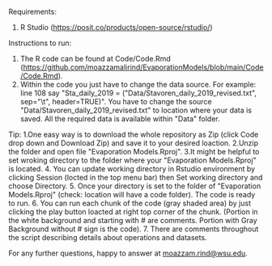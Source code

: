 Requirements: 
1. R Studio (https://posit.co/products/open-source/rstudio/)

Instructions to run:





1. The R code can be found at Code/Code.Rmd (https://github.com/moazzamalirind/EvaporationModels/blob/main/Code/Code.Rmd).
2. Within the code you just have to change the data source. 
For example: line 108 say "Sta_daily_2019 = ("Data/Stavoren_daily_2019_revised.txt", sep="\t", header=TRUE)". You have to change the source "Data/Stavoren_daily_2019_revised.txt" to location where your data is saved. 
All the required data is available within "Data" folder.  

Tip: 1.One easy way is to download the whole repository as Zip (click Code drop down and Download Zip) and save it to your desired loaction. 
2.Unzip the folder and open file "Evaporation Models.Rproj".
3.It might be helpful to set wroking directory to the folder where your "Evaporation Models.Rproj" is located. 
4. You can update working directory in Rstudio environment by clicking Session (locted in the top menu bar) then Set working directory and choose Directory.
5. Once your directory is set to the folder of "Evaporation Models.Rproj" (check: location will have a code folder). The code is ready to run.
6. You can run each chunk of the code (gray shaded area) by just clicking the play button loacted at right top corner of the chunk.
(Portion in the white background and starting with # are comments. Portion with Gray Background without # sign is the code).
7. There are comments throughout the script describing details about operations and datasets.

For any further questions, happy to answer at moazzam.rind@wsu.edu.

